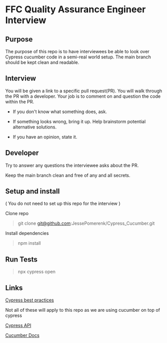 # FFC Quality Assurance Engineer Interview



## Purpose

The purpose of this repo is to have interviewees be able to look over Cypress cucumber code in a semi-real world setup. The main branch should be kept clean and readable.



## Interview

You will be given a link to a specific pull request(PR). You will walk through the PR with a developer. Your job is to comment on and question the code within the PR.

* If you don't know what something does, ask.

* If something looks wrong, bring it up. Help brainstorm potential alternative solutions.

* If you have an opinion, state it.



## Developer

Try to answer any questions the interviewee asks about the PR.

Keep the main branch clean and free of any and all secrets.



## Setup and install

( You do not need to set up this repo for the interview )



Clone repo

> git clone git@github.com:JessePomerenk/Cypress_Cucumber.git



Install dependencies

> npm install



## Run Tests

> npx cypress open



## Links

[Cypress best practices](https://docs.cypress.io/app/core-concepts/best-practices)

Not all of these will apply to this repo as we are using cucumber on top of cypress



[Cypress API](https://docs.cypress.io/api/table-of-contents)



[Cucumber Docs](https://github.com/cucumber/cucumber-expressions#readme)
